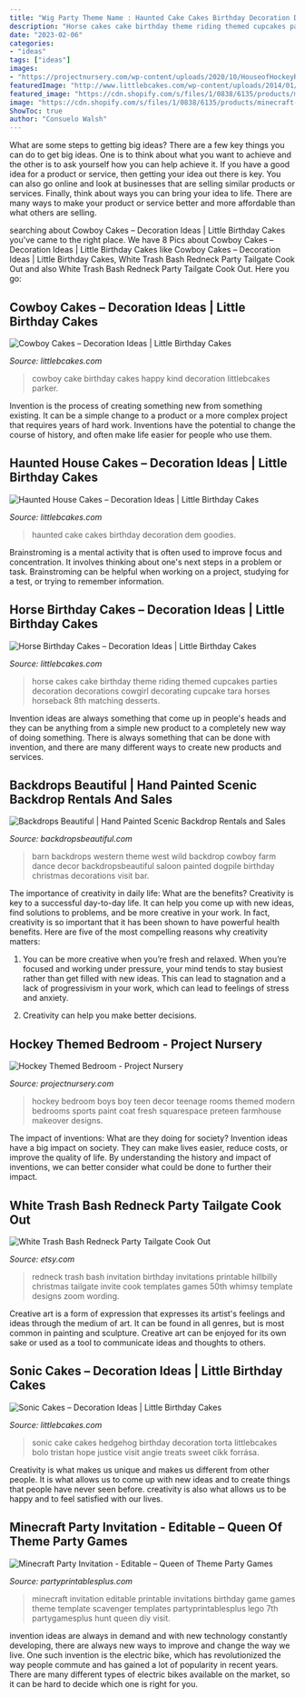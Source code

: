 ```yaml
---
title: "Wig Party Theme Name : Haunted Cake Cakes Birthday Decoration Dem Goodies"
description: "Horse cakes cake birthday theme riding themed cupcakes parties decoration decorations cowgirl decorating cupcake tara horses horseback 8th matching desserts"
date: "2023-02-06"
categories:
- "ideas"
tags: ["ideas"]
images:
- "https://projectnursery.com/wp-content/uploads/2020/10/HouseofHockeyRoom23.jpg"
featuredImage: "http://www.littlebcakes.com/wp-content/uploads/2014/01/Haunted-House-Cake-Ideas.jpg"
featured_image: "https://cdn.shopify.com/s/files/1/0838/6135/products/minecraft-party-invitation-editable-printable_1200x1200.jpg?v=1474143215"
image: "https://cdn.shopify.com/s/files/1/0838/6135/products/minecraft-party-invitation-editable-printable_1200x1200.jpg?v=1474143215"
ShowToc: true
author: "Consuelo Walsh"
---
```



What are some steps to getting big ideas?
There are a few key things you can do to get big ideas. One is to think about what you want to achieve and the other is to ask yourself how you can help achieve it. If you have a good idea for a product or service, then getting your idea out there is key. You can also go online and look at businesses that are selling similar products or services. Finally, think about ways you can bring your idea to life. There are many ways to make your product or service better and more affordable than what others are selling.

	

		
searching about Cowboy Cakes – Decoration Ideas | Little Birthday Cakes you've came to the right place. We have 8 Pics about Cowboy Cakes – Decoration Ideas | Little Birthday Cakes like Cowboy Cakes – Decoration Ideas | Little Birthday Cakes, White Trash Bash Redneck Party Tailgate Cook Out and also White Trash Bash Redneck Party Tailgate Cook Out. Here you go:
		
    
## Cowboy Cakes – Decoration Ideas | Little Birthday Cakes

<img loading=lazy src="http://www.littlebcakes.com/wp-content/uploads/2014/02/Cowboy-Cake.jpg" onerror="this.onerror=null;this.src='https://tse1.mm.bing.net/th?id=OIP.xTADRv11sYCvkGf27jbytAHaJ4&amp;pid=15.1';" alt="Cowboy Cakes – Decoration Ideas | Little Birthday Cakes">

_Source: littlebcakes.com_

>cowboy cake birthday cakes happy kind decoration littlebcakes parker. 

	

Invention is the process of creating something new from something existing. It can be a simple change to a product or a more complex project that requires years of hard work. Inventions have the potential to change the course of history, and often make life easier for people who use them.

    
## Haunted House Cakes – Decoration Ideas | Little Birthday Cakes

<img loading=lazy src="http://www.littlebcakes.com/wp-content/uploads/2014/01/Haunted-House-Cake-Ideas.jpg" onerror="this.onerror=null;this.src='https://tse3.mm.bing.net/th?id=OIP.4svFqgP1OxIb7NcPvQk1zwHaJ6&amp;pid=15.1';" alt="Haunted House Cakes – Decoration Ideas | Little Birthday Cakes">

_Source: littlebcakes.com_

>haunted cake cakes birthday decoration dem goodies. 

	

Brainstroming is a mental activity that is often used to improve focus and concentration. It involves thinking about one's next steps in a problem or task. Brainstroming can be helpful when working on a project, studying for a test, or trying to remember information.

    
## Horse Birthday Cakes – Decoration Ideas | Little Birthday Cakes

<img loading=lazy src="http://www.littlebcakes.com/wp-content/uploads/2014/01/Horse-Cake-Decorations.jpg" onerror="this.onerror=null;this.src='https://tse3.mm.bing.net/th?id=OIP.4Ac7tCyMWtoXCQ7ok_iQRQHaKV&amp;pid=15.1';" alt="Horse Birthday Cakes – Decoration Ideas | Little Birthday Cakes">

_Source: littlebcakes.com_

>horse cakes cake birthday theme riding themed cupcakes parties decoration decorations cowgirl decorating cupcake tara horses horseback 8th matching desserts. 

	

Invention ideas are always something that come up in people's heads and they can be anything from a simple new product to a completely new way of doing something. There is always something that can be done with invention, and there are many different ways to create new products and services.

    
## Backdrops Beautiful | Hand Painted Scenic Backdrop Rentals And Sales

<img loading=lazy src="https://backdropsbeautiful.com/imgs/WE-1010-1560.jpg" onerror="this.onerror=null;this.src='https://tse3.mm.bing.net/th?id=OIP.7j3lXdUvTqiOLDQsIdnitAHaHX&amp;pid=15.1';" alt="Backdrops Beautiful | Hand Painted Scenic Backdrop Rentals and Sales">

_Source: backdropsbeautiful.com_

>barn backdrops western theme west wild backdrop cowboy farm dance decor backdropsbeautiful saloon painted dogpile birthday christmas decorations visit bar. 

	

The importance of creativity in daily life: What are the benefits?
Creativity is key to a successful day-to-day life. It can help you come up with new ideas, find solutions to problems, and be more creative in your work. In fact, creativity is so important that it has been shown to have powerful health benefits. Here are five of the most compelling reasons why creativity matters: 
1. You can be more creative when you’re fresh and relaxed. When you’re focused and working under pressure, your mind tends to stay busiest rather than get filled with new ideas. This can lead to stagnation and a lack of progressivism in your work, which can lead to feelings of stress and anxiety. 

2. Creativity can help you make better decisions.

    
## Hockey Themed Bedroom - Project Nursery

<img loading=lazy src="https://projectnursery.com/wp-content/uploads/2020/10/HouseofHockeyRoom23.jpg" onerror="this.onerror=null;this.src='https://tse3.mm.bing.net/th?id=OIP.cUmKqFyrhy0Bn9J5KXU-UQHaJ4&amp;pid=15.1';" alt="Hockey Themed Bedroom - Project Nursery">

_Source: projectnursery.com_

>hockey bedroom boys boy teen decor teenage rooms themed modern bedrooms sports paint coat fresh squarespace preteen farmhouse makeover designs. 

	

The impact of inventions: What are they doing for society?
Invention ideas have a big impact on society. They can make lives easier, reduce costs, or improve the quality of life. By understanding the history and impact of inventions, we can better consider what could be done to further their impact.

    
## White Trash Bash Redneck Party Tailgate Cook Out

<img loading=lazy src="https://img.etsystatic.com/il/c40ec7/596792922/il_570xN.596792922_plqh.jpg?version=1" onerror="this.onerror=null;this.src='https://tse4.mm.bing.net/th?id=OIP.4Pmp--Cw0cUfxMXv_lWscAHaKX&amp;pid=15.1';" alt="White Trash Bash Redneck Party Tailgate Cook Out">

_Source: etsy.com_

>redneck trash bash invitation birthday invitations printable hillbilly christmas tailgate invite cook templates games 50th whimsy template designs zoom wording. 

	

Creative art is a form of expression that expresses its artist's feelings and ideas through the medium of art. It can be found in all genres, but is most common in painting and sculpture. Creative art can be enjoyed for its own sake or used as a tool to communicate ideas and thoughts to others.

    
## Sonic Cakes – Decoration Ideas | Little Birthday Cakes

<img loading=lazy src="http://www.littlebcakes.com/wp-content/uploads/2014/05/Sonic-Cakes.jpg" onerror="this.onerror=null;this.src='https://tse3.mm.bing.net/th?id=OIP.wQcqkya4Qa3-Zak9ctukCQHaJ4&amp;pid=15.1';" alt="Sonic Cakes – Decoration Ideas | Little Birthday Cakes">

_Source: littlebcakes.com_

>sonic cake cakes hedgehog birthday decoration torta littlebcakes bolo tristan hope justice visit angie treats sweet cikk forrása. 

	

Creativity is what makes us unique and makes us different from other people. It is what allows us to come up with new ideas and to create things that people have never seen before. creativity is also what allows us to be happy and to feel satisfied with our lives.

    
## Minecraft Party Invitation - Editable – Queen Of Theme Party Games

<img loading=lazy src="https://cdn.shopify.com/s/files/1/0838/6135/products/minecraft-party-invitation-editable-printable_1200x1200.jpg?v=1474143215" onerror="this.onerror=null;this.src='https://tse2.mm.bing.net/th?id=OIP.Qm2I2teosoU6AKMGyUtajgHaKX&amp;pid=15.1';" alt="Minecraft Party Invitation - Editable – Queen of Theme Party Games">

_Source: partyprintablesplus.com_

>minecraft invitation editable printable invitations birthday game games theme template scavenger templates partyprintablesplus lego 7th partygamesplus hunt queen diy visit. 

	

invention ideas are always in demand and with new technology constantly developing, there are always new ways to improve and change the way we live. One such invention is the electric bike, which has revolutionized the way people commute and has gained a lot of popularity in recent years. There are many different types of electric bikes available on the market, so it can be hard to decide which one is right for you.

